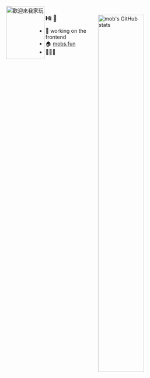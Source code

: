 <img align="right" alt="mob's GitHub stats"  width="50%" style="margin-top:24px" src="https://github-readme-stats.vercel.app/api?username=Akiyamaminami&theme=vue&show_icons=true&count_private=true&hide=stars">
<img align="left" alt="歡迎來我家玩" width="105px" height="145px" src="https://s2.loli.net/2022/06/26/a2t7fEPJbpTkVwY.png">

### Hi 🛫
- 🔨 working on the frontend
- 🏠 [mobs.fun](https://mobs.fun)
- 👻👻👻

